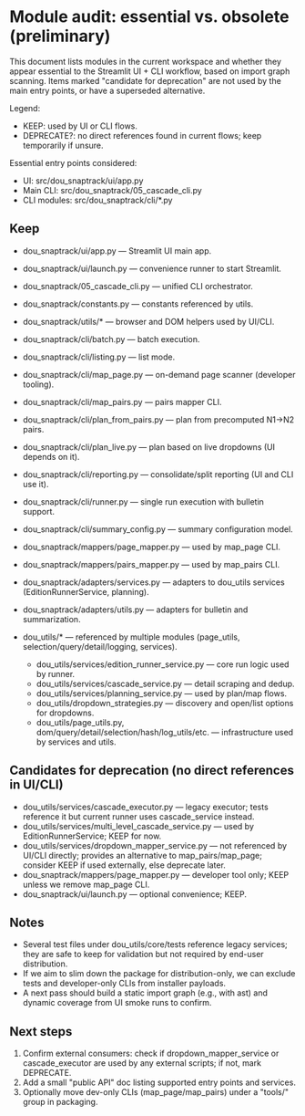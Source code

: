 # Module audit: essential vs. obsolete (preliminary)

This document lists modules in the current workspace and whether they appear essential to the Streamlit UI + CLI workflow, based on import graph scanning. Items marked "candidate for deprecation" are not used by the main entry points, or have a superseded alternative.

Legend:
- KEEP: used by UI or CLI flows.
- DEPRECATE?: no direct references found in current flows; keep temporarily if unsure.

Essential entry points considered:
- UI: src/dou_snaptrack/ui/app.py
- Main CLI: src/dou_snaptrack/05_cascade_cli.py
- CLI modules: src/dou_snaptrack/cli/*.py

## Keep
- dou_snaptrack/ui/app.py — Streamlit UI main app.
- dou_snaptrack/ui/launch.py — convenience runner to start Streamlit.
- dou_snaptrack/05_cascade_cli.py — unified CLI orchestrator.
- dou_snaptrack/constants.py — constants referenced by utils.
- dou_snaptrack/utils/* — browser and DOM helpers used by UI/CLI.
- dou_snaptrack/cli/batch.py — batch execution.
- dou_snaptrack/cli/listing.py — list mode.
- dou_snaptrack/cli/map_page.py — on-demand page scanner (developer tooling).
- dou_snaptrack/cli/map_pairs.py — pairs mapper CLI.
- dou_snaptrack/cli/plan_from_pairs.py — plan from precomputed N1→N2 pairs.
- dou_snaptrack/cli/plan_live.py — plan based on live dropdowns (UI depends on it).
- dou_snaptrack/cli/reporting.py — consolidate/split reporting (UI and CLI use it).
- dou_snaptrack/cli/runner.py — single run execution with bulletin support.
- dou_snaptrack/cli/summary_config.py — summary configuration model.
- dou_snaptrack/mappers/page_mapper.py — used by map_page CLI.
- dou_snaptrack/mappers/pairs_mapper.py — used by map_pairs CLI.
- dou_snaptrack/adapters/services.py — adapters to dou_utils services (EditionRunnerService, planning).
- dou_snaptrack/adapters/utils.py — adapters for bulletin and summarization.

- dou_utils/* — referenced by multiple modules (page_utils, selection/query/detail/logging, services).
  - dou_utils/services/edition_runner_service.py — core run logic used by runner.
  - dou_utils/services/cascade_service.py — detail scraping and dedup.
  - dou_utils/services/planning_service.py — used by plan/map flows.
  - dou_utils/dropdown_strategies.py — discovery and open/list options for dropdowns.
  - dou_utils/page_utils.py, dom/query/detail/selection/hash/log_utils/etc. — infrastructure used by services and utils.

## Candidates for deprecation (no direct references in UI/CLI)
- dou_utils/services/cascade_executor.py — legacy executor; tests reference it but current runner uses cascade_service instead.
- dou_utils/services/multi_level_cascade_service.py — used by EditionRunnerService; KEEP for now.
- dou_utils/services/dropdown_mapper_service.py — not referenced by UI/CLI directly; provides an alternative to map_pairs/map_page; consider KEEP if used externally, else deprecate later.
- dou_snaptrack/mappers/page_mapper.py — developer tool only; KEEP unless we remove map_page CLI.
- dou_snaptrack/ui/launch.py — optional convenience; KEEP.

## Notes
- Several test files under dou_utils/core/tests reference legacy services; they are safe to keep for validation but not required by end-user distribution.
- If we aim to slim down the package for distribution-only, we can exclude tests and developer-only CLIs from installer payloads.
- A next pass should build a static import graph (e.g., with ast) and dynamic coverage from UI smoke runs to confirm.

## Next steps
1) Confirm external consumers: check if dropdown_mapper_service or cascade_executor are used by any external scripts; if not, mark DEPRECATE.
2) Add a small "public API" doc listing supported entry points and services.
3) Optionally move dev-only CLIs (map_page/map_pairs) under a "tools/" group in packaging.
